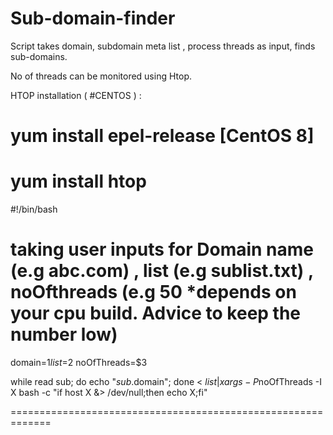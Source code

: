 # Sub-domain-finder
Script takes domain, subdomain meta list , process threads as input, finds sub-domains.

No of threads can be monitored using Htop.

HTOP installation ( #CENTOS ) : 


# yum install epel-release   [CentOS 8]

# yum install htop



#!/bin/bash

# taking user inputs for Domain name (e.g abc.com) , list (e.g sublist.txt) , noOfthreads (e.g 50 *depends on your cpu build. Advice to keep the number low)
domain=$1
list=$2
noOfThreads=$3

while read sub;
do echo "$sub.$domain";
done < $list  | xargs -P$noOfThreads -I X bash -c "if host X &> /dev/null;then echo X;fi"

=============================================================
